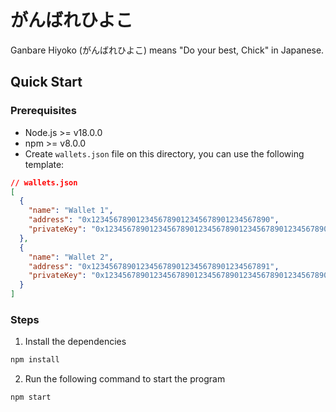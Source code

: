 # がんばれひよこ

Ganbare Hiyoko (がんばれひよこ) means "Do your best, Chick" in Japanese.

## Quick Start

### Prerequisites

- Node.js >= v18.0.0
- npm >= v8.0.0
- Create `wallets.json` file on this directory, you can use the following template:

```json
// wallets.json
[
  {
    "name": "Wallet 1",
    "address": "0x1234567890123456789012345678901234567890",
    "privateKey": "0x1234567890123456789012345678901234567890123456789012345678901234"
  },
  {
    "name": "Wallet 2",
    "address": "0x1234567890123456789012345678901234567891",
    "privateKey": "0x1234567890123456789012345678901234567890123456789012345678901235"
  }
]
```

### Steps

1. Install the dependencies

```bash
npm install
```

2. Run the following command to start the program

```bash
npm start
```
